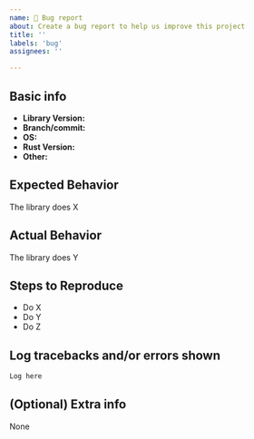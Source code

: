 ```yaml
---
name: 🐞 Bug report
about: Create a bug report to help us improve this project
title: ''
labels: 'bug'
assignees: ''

---
```


## Basic info

* **Library Version:**
* **Branch/commit:**
* **OS:**
* **Rust Version:**
* **Other:**

## Expected Behavior

The library does X

## Actual Behavior

The library does Y

## Steps to Reproduce

* Do X
* Do Y
* Do Z

## Log tracebacks and/or errors shown

```txt
Log here
```

## (Optional) Extra info

None

